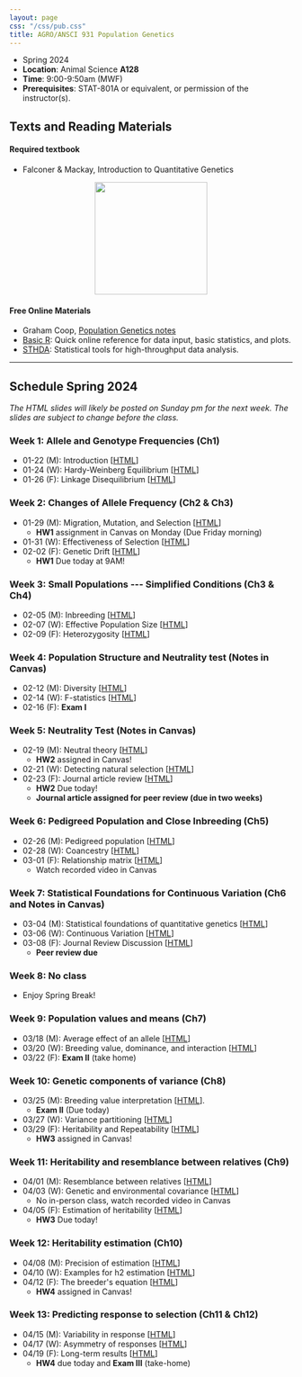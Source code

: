 ```yaml
---
layout: page
css: "/css/pub.css"
title: AGRO/ANSCI 931 Population Genetics
---  
```



- Spring 2024
- **Location**: Animal Science __A128__
- **Time**: 9:00-9:50am (MWF)
- **Prerequisites**: STAT-801A or equivalent, or permission of the instructor(s).


## Texts and Reading Materials

#### Required textbook
- Falconer & Mackay, Introduction to Quantitative Genetics   

<p align="center">
  <img height="200" src="https://i.imgur.com/ZHwjtm7.png?1">
</p>

#### Free Online Materials
- Graham Coop, [Population Genetics notes](https://gcbias.org/population-genetics-notes/)
- [Basic R](https://www.statmethods.net/): Quick online reference for data input, basic statistics, and plots.
- [STHDA](http://www.sthda.com/english/): Statistical tools for high-throughput data analysis.

--------------------

## Schedule Spring 2024

_The HTML slides will likely be posted on Sunday pm for the next week. The slides are subject to change before the class._

### **Week 1**: Allele and Genotype Frequencies (Ch1)
- 01-22 (M): Introduction [[HTML](https://jyanglab.com/slides/2024-agro931/week1/week1_c1.html)]
- 01-24 (W): Hardy-Weinberg Equilibrium [[HTML](https://jyanglab.com/slides/2024-agro931/week1/week1_c2.html)]
- 01-26 (F): Linkage Disequilibrium [[HTML](https://jyanglab.com/slides/2024-agro931/week1/week1_c3.html)]

### **Week 2**: Changes of Allele Frequency (Ch2 & Ch3)
- 01-29 (M): Migration, Mutation, and Selection [[HTML](https://jyanglab.com/slides/2024-agro931/week2/week2_c1.html)]
  - __HW1__ assignment in Canvas on Monday (Due Friday morning)
- 01-31 (W): Effectiveness of Selection [[HTML](https://jyanglab.com/slides/2024-agro931/week2/week2_c2.html)]
- 02-02 (F): Genetic Drift [[HTML](https://jyanglab.com/slides/2024-agro931/week2/week2_c3.html)]
  - __HW1__ Due today at 9AM!

### **Week 3**: Small Populations --- Simplified Conditions (Ch3 & Ch4)
- 02-05 (M): Inbreeding [[HTML](https://jyanglab.com/slides/2024-agro931/week3/week3_c1.html)]
- 02-07 (W): Effective Population Size [[HTML](https://jyanglab.com/slides/2024-agro931/week3/week3_c2.html)]
- 02-09 (F): Heterozygosity [[HTML](https://jyanglab.com/slides/2024-agro931/week3/week3_c3.html)]

### **Week 4**: Population Structure and Neutrality test (Notes in Canvas)
- 02-12 (M): Diversity [[HTML](https://jyanglab.com/slides/2024-agro931/week4/week4_c1.html)]
- 02-14 (W): F-statistics [[HTML](https://jyanglab.com/slides/2024-agro931/week4/week4_c2.html)]
- 02-16 (F):  __Exam I__ 

### **Week 5**: Neutrality Test (Notes in Canvas)
- 02-19 (M): Neutral theory [[HTML](https://jyanglab.com/slides/2024-agro931/week5/week5_c1.html)]
  - __HW2__ assigned in Canvas!
- 02-21 (W): Detecting natural selection [[HTML](https://jyanglab.com/slides/2024-agro931/week5/week5_c2.html)]
- 02-23 (F): Journal article review [[HTML](https://jyanglab.com/slides/2024-agro931/week5/week5_c3.html)]
  - __HW2__ Due today!
  - __Journal article assigned for peer review (due in two weeks)__

### **Week 6**: Pedigreed Population and Close Inbreeding (Ch5)
- 02-26 (M): Pedigreed population [[HTML](https://jyanglab.com/slides/2024-agro931/week6/week6_c1.html)]
- 02-28 (W): Coancestry [[HTML](https://jyanglab.com/slides/2024-agro931/week6/week6_c2.html)]
- 03-01 (F): Relationship matrix [[HTML](https://jyanglab.com/slides/2024-agro931/week6/week6_c3.html)]
  - Watch recorded video in Canvas

### **Week 7**: Statistical Foundations for Continuous Variation (Ch6 and Notes in Canvas)
- 03-04 (M): Statistical foundations of quantitative genetics [[HTML](https://jyanglab.com/slides/2024-agro931/week7/week7_c1.html)]
- 03-06 (W): Continuous Variation [[HTML](https://jyanglab.com/slides/2024-agro931/week7/week7_c2.html)]
- 03-08 (F): Journal Review Discussion [[HTML](https://jyanglab.com/slides/2024-agro931/week7/week7_c3.html)]
  - __Peer review due__

### **Week 8**: No class
- Enjoy Spring Break! 

### **Week 9**: Population values and means (Ch7)
- 03/18 (M): Average effect of an allele [[HTML](https://jyanglab.com/slides/2024-agro931/week9/week9_c1.html)]
- 03/20 (W): Breeding value, dominance, and interaction [[HTML](https://jyanglab.com/slides/2024-agro931/week9/week9_c2.html)]
- 03/22 (F): __Exam II__ (take home)

### **Week 10**: Genetic components of variance (Ch8)
- 03/25 (M): Breeding value interpretation [[HTML](https://jyanglab.com/slides/2024-agro931/week10/week10_c1.html)]. 
  - __Exam II__ (Due today)
- 03/27 (W): Variance partitioning [[HTML](https://jyanglab.com/slides/2024-agro931/week10/w10_c2.html)] 
- 03/29 (F): Heritability and Repeatability [[HTML](https://jyanglab.com/slides/2024-agro931/week10/w10_c3.html)] 
  - __HW3__ assigned in Canvas!


### **Week 11**: Heritability and resemblance between relatives (Ch9)
- 04/01 (M): Resemblance between relatives [[HTML](https://jyanglab.com/slides/2024-agro931/week11/w11_c1.html)] 
- 04/03 (W): Genetic and environmental covariance [[HTML](https://jyanglab.com/slides/2024-agro931/week11/w11_c2.html)]
  - No in-person class, watch recorded video in Canvas
- 04/05 (F): Estimation of heritability [[HTML](https://jyanglab.com/slides/2024-agro931/week11/w11_c3.html)] 
  - __HW3__ Due today!

### **Week 12**: Heritability estimation (Ch10)
- 04/08 (M): Precision of estimation [[HTML](https://jyanglab.com/slides/2024-agro931/week12/w12_c1.html)]
- 04/10 (W): Examples for h2 estimation [[HTML](https://jyanglab.com/slides/2024-agro931/week12/w12_c2.html)]  
- 04/12 (F): The breeder's equation [[HTML]()]
  - __HW4__ assigned in Canvas!

### **Week 13**: Predicting response to selection (Ch11 & Ch12)
- 04/15 (M): Variability in response [[HTML]()]
- 04/17 (W): Asymmetry of responses [[HTML]()]
- 04/19 (F): Long-term results [[HTML]()]
  - __HW4__ due today and __Exam III__ (take-home)


<!--
### **Week 14**: Selection: Empirical results and interpretation (Ch12 & Ch14)
- 04/15 (M): Long-term results [[HTML](https://jyanglab.com/slides/2022-agro931/week13/week13_c1.html)]
- 04/17 (W): __Exam III__
- 04/19 (F): Inbreeding depression and heterosis [[HTML](https://jyanglab.com/slides/2022-agro931/week13/w13_c3.html)]

### **Week 15**: Correlated traits (Ch19)
- 04/22 (M): Correlated responses to selection [[HTML](https://jyanglab.com/slides/2022-agro931/week14/w14_c1.html)]
- 04/24 (W): No Class (Student Holiday)
- 04/26 (F): No Class and Happy Thanksgiving!

### **Week 16**: Correlated traits and Quantitative trait loci  (Ch19 & Ch21)
- 04/29 (M): Correlated traits: Index selection [[HTML](https://jyanglab.com/slides/2022-agro931/week15/w15_c1.html)]
  - __HW5__ assigned
- 05/01 (W): QTL: Single-marker analysis [[HTML](https://jyanglab.com/slides/2022-agro931/week15/w15-c2.html)]
- 05/03 (F): QTL: Interval Mapping [[HTML](https://jyanglab.com/slides/2022-agro931/week15/w15-c3.html)]

### **Week 17**: Genome-wide association study  (Reading Materials in Canvas)
- 05/06 (M): GWAS [[HTML](https://jyanglab.com/slides/2022-agro931/week16/week16_gwas.html)]
  - __HW5__ due today
- 05/08 (W): GWAS wrap up and Q&A
- 05/10 (F): 9:00-10:00am
  - **Final exam**

-->



<!--
2023 and before
- 11/23 (W): Index selection [[HTML]()]

### **Ch.21**: Quantitative trait loci 
- 12/11 (W): QTL: Single-marker analysis [[HTML](chapters/Ch21-2019/Ch21_2019-c1.html#1)]
- 12/13 (M): QTL: Interval Mapping [[HTML](chapters/Ch21-2019/Ch21_2019-c2.html#1)]

### **Ch.21**: Quantitative trait loci 
- 12/13 (M): Mapping QTL: Introduction [[HTML](chapters/Ch21/Ch21-c1.html#1)], [[pdf](chapters/Ch21/Ch21_11-26-2018_M.pdf)] 
- 12/16 (W): QTL: Single-marker analysis [[HTML](chapters/Ch21/Ch21-c3.html#1)], [[pdf](chapters/Ch21/Ch21_11-30-2018_F.pdf)], [[lab](chapters/Ch21/lab21-c1.html#)] 
- 12/03 (M): QTL: Interval Mapping [[HTML](chapters/Ch21/Ch21-c4.html#1)], [[pdf](chapters/Ch21/Ch21_12-03-2018_M.pdf)], [[lab](chapters/Ch21/lab21-c1.html#)]
- 12/07 (F): Last class [[HTML](chapters/Ch21/Ch21-c5.html#1)], [[pdf](chapters/Ch21/Ch21_12-07-2018_F.pdf)]
-->

<!---
- 10/23 (F): R for Heritability calculation [__HW1 Due__] [Zoom, [Lab3](https://jyanglab.com/AGRO-931/chapters/Ch8/lab3_2020.html)]
- 10/30 (F): R for covariance computation [__HW2 Due__] [Zoom]


### Wrapping up of the semester [Slides in canvas]
- 11/16 (M): Mapping the trait-associated markers [[lab4](https://jyanglab.com/AGRO-931/chapters/Chn/lab4_2020.html)]
- 11/18 (W): A sib-design example [see Lab4]
- 11/20 (F): Q&A [Zoom]


- 12/07 (W): GWAS2 [[HTML]()]
-->


